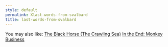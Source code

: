 ```yaml
---
style: default
permalink: Xlast-words-from-svalbard
title: last-words-from-svalbard
---
```

You may also like:
[The Black Horse (The Crawling Sea)](http://scp-wiki.net/the-black-horse)
[In the End: Monkey Business](http://scp-wiki.net/intheendmonkeybusiness)